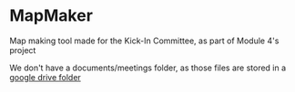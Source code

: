 # MapMaker

Map making tool made for the Kick-In Committee, as part of Module 4's project

We don't have a documents/meetings folder, as those files are stored in a [google drive folder](https://drive.google.com/drive/folders/1cVPLMWdtafnIBNGjL99Jxpq97Vto396o?usp=sharing)
